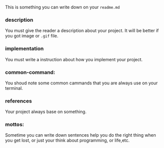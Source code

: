 This is something you can write down on your `readme.md`

### description
You must give the reader a description about your project. It will be better if you got image or `.gif` file.

### implementation
You must write a instruction about how you implement your project.

### common-command:
You shoud note some common cammands that you are always use on your terminal.

### references
Your project always base on something.

### mottos:
Sometime you can write down sentences help you do the right thing when you get lost, or just your think about programming, or life,etc.
